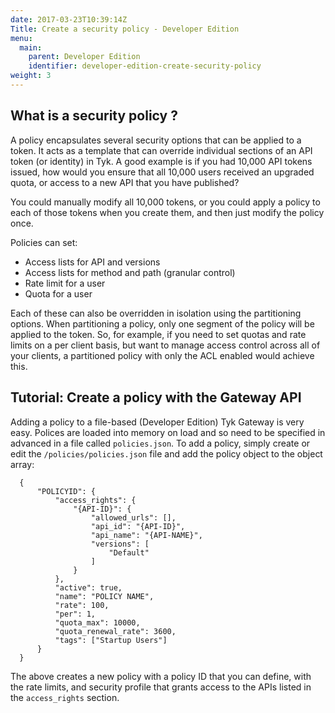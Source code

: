 ```yaml
---
date: 2017-03-23T10:39:14Z
Title: Create a security policy - Developer Edition
menu:
  main:
    parent: Developer Edition
    identifier: developer-edition-create-security-policy
weight: 3
---
```


## <a name="what-is-a-security-policy"></a>What is a security policy ?

A policy encapsulates several security options that can be applied to a token. It acts as a template that can override individual sections of an API token (or identity) in Tyk. A good example is if you had 10,000 API tokens issued, how would you ensure that all 10,000 users received an upgraded quota, or access to a new API that you have published?

You could manually modify all 10,000 tokens, or you could apply a policy to each of those tokens when you create them, and then just modify the policy once.

Policies can set:

*   Access lists for API and versions
*   Access lists for method and path (granular control)
*   Rate limit for a user
*   Quota for a user

Each of these can also be overridden in isolation using the partitioning options. When partitioning a policy, only one segment of the policy will be applied to the token. So, for example, if you need to set quotas and rate limits on a per client basis, but want to manage access control across all of your clients, a partitioned policy with only the ACL enabled would achieve this.

## <a name="create-a-file-based-policy"></a>Tutorial: Create a policy with the Gateway API

Adding a policy to a file-based (Developer Edition) Tyk Gateway is very easy. Polices are loaded into memory on load and so need to be specified in advanced in a file called `policies.json`. To add a policy, simply create or edit the `/policies/policies.json` file and add the policy object to the object array:

```{.copyWrapper}
  {
      "POLICYID": {
          "access_rights": {
              "{API-ID}": {
                  "allowed_urls": [],
                  "api_id": "{API-ID}",
                  "api_name": "{API-NAME}",
                  "versions": [
                      "Default"
                  ]
              }
          },
          "active": true,
          "name": "POLICY NAME",
          "rate": 100,
          "per": 1,
          "quota_max": 10000,
          "quota_renewal_rate": 3600,
          "tags": ["Startup Users"]
      }
  }
```

The above creates a new policy with a policy ID that you can define, with the rate limits, and security profile that grants access to the APIs listed in the `access_rights` section.



